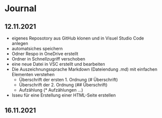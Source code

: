 # Journal

## 12.11.2021
* eigenes Reposotory aus GitHub klonen und in Visuel Studio Code anlegen
* automatsiches speichern 
* Odner Respo in OneDrive erstellt
* Ordner in Schnellzugriff verschoben
* eine neue Datei in VSC erstellt und bearbeiten 
* Die Auszeichnungssprache Markdown (Dateiendung .md) mit einfachen Elementen verstehen
    * Überschrift der ersten 1. Ordnung
     (# Überschrift)
    * Überschrift der 2. Ordnung
     (## Überschrift)
    * Aufzählung (* Aufzählungen ...)
* Isseu für eine Erstellung einer HTML-Seite erstellen

## 16.11.2021